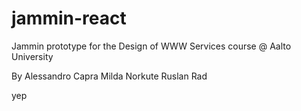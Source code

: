 # jammin-react
Jammin prototype for the Design of WWW Services course @ Aalto University

By
Alessandro Capra
Milda Norkute
Ruslan Rad

yep

